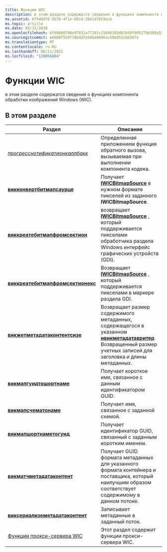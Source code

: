 ```yaml
---
title: Функции WIC
description: в этом разделе содержатся сведения о функциях компонента обработки изображений Windows (WIC).
ms.assetid: 6f948df6-5b70-4f1e-b01d-3841d7819acb
ms.topic: article
ms.date: 05/31/2018
ms.openlocfilehash: 6f60660780e97831a77101c15646385d62048f005279b388a532ca687a200996
ms.sourcegitcommit: e6600f550f79bddfe58bd4696ac50dd52cb03d7e
ms.translationtype: MT
ms.contentlocale: ru-RU
ms.lasthandoff: 08/11/2021
ms.locfileid: "120056804"
---
```

# <a name="wic-functions"></a>Функции WIC

в этом разделе содержатся сведения о функциях компонента обработки изображений Windows (WIC).

## <a name="in-this-section"></a>В этом разделе



| Раздел                                                                                      | Описание                                                                                                                                                                                                           |
|--------------------------------------------------------------------------------------------|-----------------------------------------------------------------------------------------------------------------------------------------------------------------------------------------------------------------------|
| [*прогресснотификатионкаллбакк*](/windows/desktop/api/Wincodec/nc-wincodec-pfnprogressnotification)<br/>   | Определенная приложением функция обратного вызова, вызываемая при выполнении компонента кодека.<br/>                                                                                                                        |
| [**викконвертбитмапсаурце**](/windows/desktop/api/Wincodec/nf-wincodec-wicconvertbitmapsource)<br/>             | Получает [**IWICBitmapSource**](/windows/desktop/api/Wincodec/nn-wincodec-iwicbitmapsource) в нужном формате пикселей из заданного **IWICBitmapSource**.<br/>                                                                           |
| [**виккреатебитмапфромсектион**](/windows/desktop/api/Wincodec/nf-wincodec-wiccreatebitmapfromsection)<br/>     | возвращает [**IWICBitmapSource**](/windows/desktop/api/Wincodec/nn-wincodec-iwicbitmapsource) , который поддерживается пикселами обработчика раздела Windows интерфейс графических устройств (GDI).<br/>                                                |
| [**виккреатебитмапфромсектионекс**](/windows/desktop/api/Wincodec/nf-wincodec-wiccreatebitmapfromsectionex)<br/> | Возвращает [**IWICBitmapSource**](/windows/desktop/api/Wincodec/nn-wincodec-iwicbitmapsource) , который поддерживается пикселами в маркере раздела GDI.<br/>                                                                                    |
| [**викжетметадатаконтентсизе**](/windows/desktop/api/wincodecsdk/nf-wincodecsdk-wicgetmetadatacontentsize)<br/>       | Возвращает размер содержимого метаданных, содержащегося в указанном [**ивикметадатавритер**](/windows/desktop/api/Wincodecsdk/nn-wincodecsdk-iwicmetadatawriter). Возвращенный размер учетных записей для заголовка и длины метаданных.<br/> |
| [**викмапгуидтошортнаме**](/windows/desktop/api/WinCodec/nf-wincodec-wicmapguidtoshortname)<br/>               | Получает короткое имя, связанное с данным идентификатором GUID.<br/>                                                                                                                                                       |
| [**викмапсчематонаме**](/windows/desktop/api/Wincodec/nf-wincodec-wicmapschematoname)<br/>                     | Получает имя, связанное с заданной схемой.<br/>                                                                                                                                                           |
| [**викмапшортнаметогуид**](/windows/desktop/api/Wincodec/nf-wincodec-wicmapshortnametoguid)<br/>               | Получает идентификатор GUID, связанный с заданным коротким именем.<br/>                                                                                                                                                     |
| [**викматчметадатаконтент**](/windows/desktop/api/wincodecsdk/nf-wincodecsdk-wicmatchmetadatacontent)<br/>           | Получает GUID формата метаданных для указанного формата контейнера и поставщика, который наилучшим образом соответствует содержимому в данном потоке.<br/>                                                                            |
| [**виксериализеметадатаконтент**](/windows/desktop/api/wincodecsdk/nf-wincodecsdk-wicserializemetadatacontent)<br/>   | Записывает метаданные в заданный поток.<br/>                                                                                                                                                                       |
| [Функции прокси-сервера WIC](wic-proxy-functions.md)<br/>                                  | Этот раздел содержит функции прокси-сервера WIC.<br/>                                                                                                                                                             |



 

 

 




